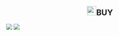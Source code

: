 <h2 align="center"><img src="https://s8.gifyu.com/images/979447220829032478.gif" height="25px">BUY<a href="https://discord.gg/onlp"></a></h2>

<img src="https://readme-typing-svg.herokuapp.com?color=000000&center=true&vCenter=true&multiline=true&height=85&lines=𝗔𝘂𝘁𝗼𝗦𝗰𝗿𝗶𝗽𝘁,+𝗣𝗿𝗲𝗺𝗶𝘂𝗺;𝙒𝙝𝙖𝙩𝙨𝘼𝙥𝙥+:++𝟼𝟸𝟾𝟸𝟸𝟺𝟷𝟿𝟼𝟽𝟹𝟷𝟽;𝗧𝗲𝗹𝗲𝗴𝗿𝗮𝗺+:+@f75_STORE">
<img src="https://i.ibb.co/t3gSrh5/20230217-110426.png">
